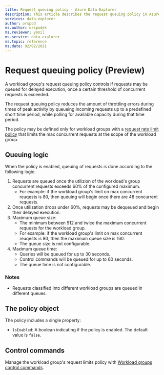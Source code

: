 ```yaml
---
title: Request queuing policy - Azure Data Explorer
description: This article describes the request queuing policy in Azure Data Explorer.
services: data-explorer
author: orspod
ms.author: orspodek
ms.reviewer: yonil
ms.service: data-explorer
ms.topic: reference
ms.date: 02/02/2021
---
```

# Request queuing policy (Preview)

A workload group's request queuing policy controls if requests may be queued for delayed execution, once a certain threshold of concurrent requests is exceeded.

The request queuing policy reduces the amount of throttling errors during times of peak activity by queueing incoming requests up to a predefined short time period, while polling for available capacity during that time period.

The policy may be defined only for workload groups with a [request rate limit policy](request-rate-limit-policy.md) that limits the max concurrent requests at the scope of the workload group.

## Queuing logic

When the policy is enabled, queuing of requests is done according to the following logic:

1. Requests are queued once the utilizion of the workload's group concurrent requests exceeds 60% of the configured maximum.
    * For example: if the workload group's limit on max concurrent reuqests is 80, then queuing will begin once there are 48 concurrent requests.
1. Once utilization drops under 60%, requests may be dequeued and begin their delayed execution.
1. Maximum queue size:
    * The minimum between 512 and twice the maximum concurrent requests for the workload group.
    * For example: if the workload group's limit on max concurrent reuqests is 80, then the maximum queue size is 160.
    * The queue size is not configurable.
1. Maximum queue time:
    * Queries will be queued for up to 30 seconds.
    * Control commands will be queued for up to 60 seconds.
    * The queue time is not configurable.

### Notes

* Requests classified into different workload groups are queued in different queues.

## The policy object

The policy includes a single property:

* `IsEnabled`: A boolean indicating if the policy is enabled. The default value is `false`.

## Control commands

Manage the workload group's request limits policy with [Workload groups control commands](workload-groups-commands.md).
